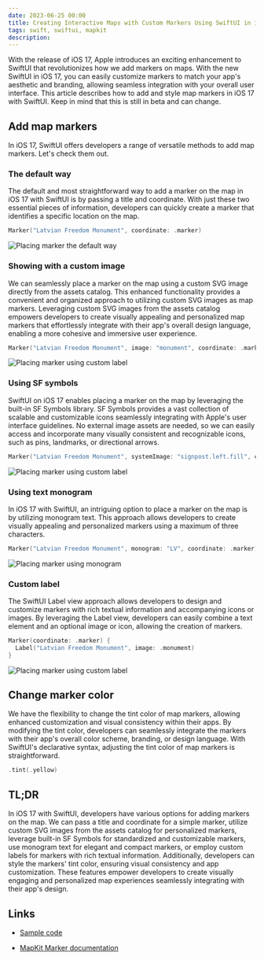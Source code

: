 ```yaml
---
date: 2023-06-25 00:00
title: Creating Interactive Maps with Custom Markers Using SwiftUI in iOS 17
tags: swift, swiftui, mapkit
description:
---
```


With the release of iOS 17, Apple introduces an exciting enhancement to SwiftUI that revolutionizes how we add markers on maps. With the new SwiftUI in iOS 17, you can easily customize markers to match your app's aesthetic and branding, allowing seamless integration with your overall user interface. This article describes how to add and style map markers in iOS 17 with SwiftUI. Keep in mind that this is still in beta and can change.

## Add map markers

In iOS 17, SwiftUI offers developers a range of versatile methods to add map markers. Let's check them out.

### The default way

The default and most straightforward way to add a marker on the map in iOS 17 with SwiftUI is by passing a title and coordinate. With just these two essential pieces of information, developers can quickly create a marker that identifies a specific location on the map.

```swift
Marker("Latvian Freedom Monument", coordinate: .marker)
```

![Placing marker the default way](/assets/swiftui-map-markers/default.png)

### Showing with a custom image

We can seamlessly place a marker on the map using a custom SVG image directly from the assets catalog. This enhanced functionality provides a convenient and organized approach to utilizing custom SVG images as map markers. Leveraging custom SVG images from the assets catalog empowers developers to create visually appealing and personalized map markers that effortlessly integrate with their app's overall design language, enabling a more cohesive and immersive user experience.

```swift
Marker("Latvian Freedom Monument", image: "monument", coordinate: .marker)
```

![Placing marker using custom label](/assets/swiftui-map-markers/custom-image.png)

### Using SF symbols

SwiftUI on iOS 17 enables placing a marker on the map by leveraging the built-in SF Symbols library. SF Symbols provides a vast collection of scalable and customizable icons seamlessly integrating with Apple's user interface guidelines. No external image assets are needed, so we can easily access and incorporate many visually consistent and recognizable icons, such as pins, landmarks, or directional arrows.

```swift
Marker("Latvian Freedom Monument", systemImage: "signpost.left.fill", coordinate: .marker)
```

![Placing marker using custom label](/assets/swiftui-map-markers/system-image.png)

### Using text monogram

In iOS 17 with SwiftUI, an intriguing option to place a marker on the map is by utilizing monogram text. This approach allows developers to create visually appealing and personalized markers using a maximum of three characters.

```swift
Marker("Latvian Freedom Monument", monogram: "LV", coordinate: .marker)
```

![Placing marker using monogram](/assets/swiftui-map-markers/monogram.png)

### Custom label

The SwiftUI Label view approach allows developers to design and customize markers with rich textual information and accompanying icons or images. By leveraging the Label view, developers can easily combine a text element and an optional image or icon, allowing the creation of markers.

```swift
Marker(coordinate: .marker) {
  Label("Latvian Freedom Monument", image: .monument)
}
```

![Placing marker using custom label](/assets/swiftui-map-markers/label.png)

## Change marker color

We have the flexibility to change the tint color of map markers, allowing enhanced customization and visual consistency within their apps. By modifying the tint color, developers can seamlessly integrate the markers with their app's overall color scheme, branding, or design language. With SwiftUI's declarative syntax, adjusting the tint color of map markers is straightforward.

```swift
.tint(.yellow)
```

## TL;DR

In iOS 17 with SwiftUI, developers have various options for adding markers on the map. We can pass a title and coordinate for a simple marker, utilize custom SVG images from the assets catalog for personalized markers, leverage built-in SF Symbols for standardized and customizable markers, use monogram text for elegant and compact markers, or employ custom labels for markers with rich textual information. Additionally, developers can style the markers' tint color, ensuring visual consistency and app customization. These features empower developers to create visually engaging and personalized map experiences seamlessly integrating with their app's design.

## Links

- [Sample code](https://github.com/fassko/ios17-swiftui-map-markers)

- [MapKit Marker documentation](https://developer.apple.com/documentation/mapkit/marker)
